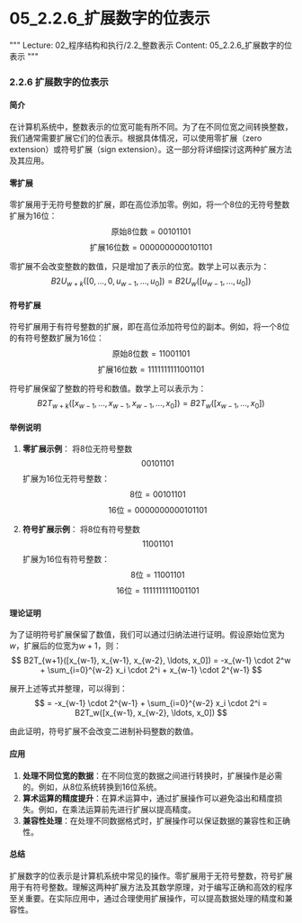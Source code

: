 # 05_2.2.6_扩展数字的位表示

"""
Lecture: 02_程序结构和执行/2.2_整数表示
Content: 05_2.2.6_扩展数字的位表示
"""

### 2.2.6 扩展数字的位表示

#### 简介
在计算机系统中，整数表示的位宽可能有所不同。为了在不同位宽之间转换整数，我们通常需要扩展它们的位表示。根据具体情况，可以使用零扩展（zero extension）或符号扩展（sign extension）。这一部分将详细探讨这两种扩展方法及其应用。

#### 零扩展

零扩展用于无符号整数的扩展，即在高位添加零。例如，将一个8位的无符号整数扩展为16位：
$$ \text{原始8位数} = 00101101 $$
$$ \text{扩展16位数} = 00000000 00101101 $$

零扩展不会改变整数的数值，只是增加了表示的位宽。数学上可以表示为：
$$ B2U_{w+k}([0, \ldots, 0, u_{w-1}, \ldots, u_0]) = B2U_w([u_{w-1}, \ldots, u_0]) $$

#### 符号扩展

符号扩展用于有符号整数的扩展，即在高位添加符号位的副本。例如，将一个8位的有符号整数扩展为16位：
$$ \text{原始8位数} = 11001101 $$
$$ \text{扩展16位数} = 11111111 11001101 $$

符号扩展保留了整数的符号和数值。数学上可以表示为：
$$ B2T_{w+k}([x_{w-1}, \ldots, x_{w-1}, x_{w-1}, \ldots, x_0]) = B2T_w([x_{w-1}, \ldots, x_0]) $$

#### 举例说明

1. **零扩展示例**：
   将8位无符号整数$$00101101$$扩展为16位无符号整数：
   $$ \text{8位} = 00101101 $$
   $$ \text{16位} = 00000000 00101101 $$

2. **符号扩展示例**：
   将8位有符号整数$$11001101$$扩展为16位有符号整数：
   $$ \text{8位} = 11001101 $$
   $$ \text{16位} = 11111111 11001101 $$

#### 理论证明

为了证明符号扩展保留了数值，我们可以通过归纳法进行证明。假设原始位宽为$w$，扩展后的位宽为$w+1$，则：
$$ B2T_{w+1}([x_{w-1}, x_{w-1}, x_{w-2}, \ldots, x_0]) = -x_{w-1} \cdot 2^w + \sum_{i=0}^{w-2} x_i \cdot 2^i + x_{w-1} \cdot 2^{w-1} $$

展开上述等式并整理，可以得到：
$$ = -x_{w-1} \cdot 2^{w-1} + \sum_{i=0}^{w-2} x_i \cdot 2^i = B2T_w([x_{w-1}, x_{w-2}, \ldots, x_0]) $$

由此证明，符号扩展不会改变二进制补码整数的数值。

#### 应用

1. **处理不同位宽的数据**：在不同位宽的数据之间进行转换时，扩展操作是必需的。例如，从8位系统转换到16位系统。
2. **算术运算的精度提升**：在算术运算中，通过扩展操作可以避免溢出和精度损失。例如，在乘法运算前先进行扩展以提高精度。
3. **兼容性处理**：在处理不同数据格式时，扩展操作可以保证数据的兼容性和正确性。

#### 总结

扩展数字的位表示是计算机系统中常见的操作。零扩展用于无符号整数，符号扩展用于有符号整数。理解这两种扩展方法及其数学原理，对于编写正确和高效的程序至关重要。在实际应用中，通过合理使用扩展操作，可以提高数据处理的精度和兼容性。